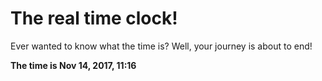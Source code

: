 # The real time clock!

Ever wanted to know what the time is? Well, your journey is about to end!

**The time is Nov 14, 2017, 11:16**